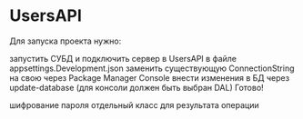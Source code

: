 # UsersAPI

Для запуска проекта нужно:

 запустить СУБД и подключить сервер
 в UsersAPI в файле appsettings.Development.json заменить существующую ConnectionString на свою
 через Package Manager Console внести изменения в БД через update-database (для консоли должен быть выбран DAL)
Готово!

шифрование пароля
отдельный класс для результата операции
